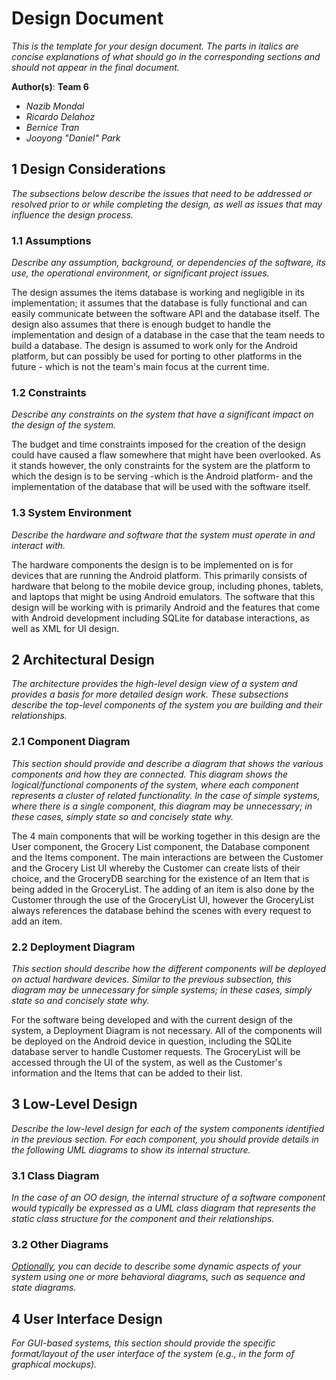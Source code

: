 # Design Document

*This is the template for your design document. The parts in italics are concise explanations of what should go in the corresponding sections and should not appear in the final document.*

**Author(s)**: **Team 6**

* *Nazib Mondal*
* *Ricardo Delahoz*
* *Bernice Tran*
* *Jooyong "Daniel" Park*

## 1 Design Considerations

*The subsections below describe the issues that need to be addressed or resolved prior to or while completing the design, as well as issues that may influence the design process.*

[//]: # (The interaction between the software and the items database -GroceryStoreDatabase- needs to be further defined on a lower level. As it stands we are using an imaginary database and have yet to properly implement the way the database would work. The design itself also does not reflect how the UI would be handled.)

### 1.1 Assumptions

*Describe any assumption, background, or dependencies of the software, its use, the operational environment, or significant project issues.*

The design assumes the items database is working and negligible in its implementation; it assumes that the database is fully functional and can easily communicate between the software API and the database itself. The design also assumes that there is enough budget to handle the implementation and design of a database in the case that the team needs to build a database. The design is assumed to work only for the Android platform, but can possibly be used for porting to other platforms in the future - which is not the team's main focus at the current time.

### 1.2 Constraints

*Describe any constraints on the system that have a significant impact on the design of the system.*

The budget and time constraints imposed for the creation of the design could have caused a flaw somewhere that might have been overlooked. As it stands however, the only constraints for the system are the platform to which the design is to be serving -which is the Android platform- and the implementation of the database that will be used with the software itself.

### 1.3 System Environment

*Describe the hardware and software that the system must operate in and interact with.*

The hardware components the design is to be implemented on is for devices that are running the Android platform. This primarily consists of hardware that belong to the mobile device group, including phones, tablets, and laptops that might be using Android emulators. The software that this design will be working with is primarily Android and the features that come with Android development including SQLite for database interactions, as well as XML for UI design.

## 2 Architectural Design

*The architecture provides the high-level design view of a system and provides a basis for more detailed design work. These subsections describe the top-level components of the system you are building and their relationships.*

### 2.1 Component Diagram

*This section should provide and describe a diagram that shows the various components and how they are connected. This diagram shows the logical/functional components of the system, where each component represents a cluster of related functionality. In the case of simple systems, where there is a single component, this diagram may be unnecessary; in these cases, simply state so and concisely state why.*

The 4 main components that will be working together in this design are the User component, the Grocery List component, the Database component and the Items component. The main interactions are between the Customer and the Grocery List UI whereby the Customer can create lists of their choice, and the GroceryDB searching for the existence of an Item that is being added in the GroceryList. The adding of an item is also done by the Customer through the use of the GroceryList UI, however the GroceryList always references the database behind the scenes with every request to add an item.

### 2.2 Deployment Diagram

*This section should describe how the different components will be deployed on actual hardware devices. Similar to the previous subsection, this diagram may be unnecessary for simple systems; in these cases, simply state so and concisely state why.*

For the software being developed and with the current design of the system, a Deployment Diagram is not necessary. All of the components will be deployed on the Android device in question, including the SQLite database server to handle Customer requests.  The GroceryList will be accessed through the UI of the system, as well as the Customer's information and the Items that can be added to their list.

## 3 Low-Level Design

*Describe the low-level design for each of the system components identified in the previous section. For each component, you should provide details in the following UML diagrams to show its internal structure.*

### 3.1 Class Diagram

*In the case of an OO design, the internal structure of a software component would typically be expressed as a UML class diagram that represents the static class structure for the component and their relationships.*

### 3.2 Other Diagrams

*<u>Optionally</u>, you can decide to describe some dynamic aspects of your system using one or more behavioral diagrams, such as sequence and state diagrams.*

## 4 User Interface Design
*For GUI-based systems, this section should provide the specific format/layout of the user interface of the system (e.g., in the form of graphical mockups).*
